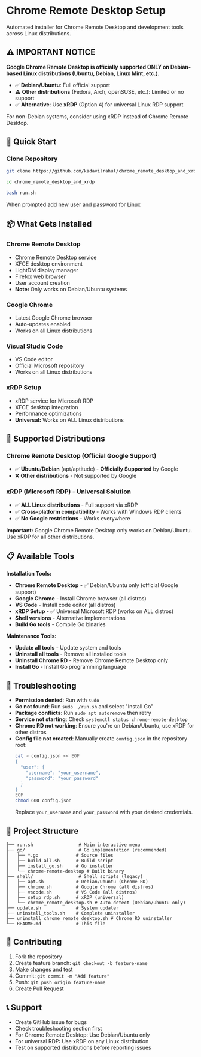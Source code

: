 # Chrome Remote Desktop Setup

Automated installer for Chrome Remote Desktop and development tools across Linux distributions.

## ⚠️ **IMPORTANT NOTICE**

**Google Chrome Remote Desktop is officially supported ONLY on Debian-based Linux distributions (Ubuntu, Debian, Linux Mint, etc.).**

- ✅ **Debian/Ubuntu**: Full official support
- ⚠️ **Other distributions** (Fedora, Arch, openSUSE, etc.): Limited or no support
- ✅ **Alternative**: Use **xRDP** (Option 4) for universal Linux RDP support

For non-Debian systems, consider using xRDP instead of Chrome Remote Desktop.

## 🚀 Quick Start

### Clone Repository

```bash
git clone https://github.com/kadavilrahul/chrome_remote_desktop_and_xrdp.git
```

```bash
cd chrome_remote_desktop_and_xrdp
```

```bash
bash run.sh
```
When prompted add new user and password for Linux

## 📦 What Gets Installed

### Chrome Remote Desktop
- Chrome Remote Desktop service
- XFCE desktop environment
- LightDM display manager
- Firefox web browser
- User account creation
- **Note:** Only works on Debian/Ubuntu systems

### Google Chrome
- Latest Google Chrome browser
- Auto-updates enabled
- Works on all Linux distributions

### Visual Studio Code
- VS Code editor
- Official Microsoft repository
- Works on all Linux distributions

### xRDP Setup
- xRDP service for Microsoft RDP
- XFCE desktop integration
- Performance optimizations
- **Universal:** Works on ALL Linux distributions

## 🐧 Supported Distributions

### Chrome Remote Desktop (Official Google Support)
- ✅ **Ubuntu/Debian** (apt/aptitude) - **Officially Supported** by Google
- ❌ **Other distributions** - Not supported by Google

### xRDP (Microsoft RDP) - Universal Solution
- ✅ **ALL Linux distributions** - Full support via xRDP
- ✅ **Cross-platform compatibility** - Works with Windows RDP clients
- ✅ **No Google restrictions** - Works everywhere

**Important:** Google Chrome Remote Desktop only works on Debian/Ubuntu. Use xRDP for all other distributions.

## 📋 Available Tools

**Installation Tools:**
- **Chrome Remote Desktop** - ✅ Debian/Ubuntu only (official Google support)
- **Google Chrome** - Install Chrome browser (all distros)
- **VS Code** - Install code editor (all distros)
- **xRDP Setup** - ✅ Universal Microsoft RDP (works on ALL distros)
- **Shell versions** - Alternative implementations
- **Build Go tools** - Compile Go binaries

**Maintenance Tools:**
- **Update all tools** - Update system and tools
- **Uninstall all tools** - Remove all installed tools
- **Uninstall Chrome RD** - Remove Chrome Remote Desktop only
- **Install Go** - Install Go programming language

## 🔧 Troubleshooting

- **Permission denied**: Run with `sudo`
- **Go not found**: Run `sudo ./run.sh` and select "Install Go"
- **Package conflicts**: Run `sudo apt autoremove` then retry
- **Service not starting**: Check `systemctl status chrome-remote-desktop`
- **Chrome RD not working**: Ensure you're on Debian/Ubuntu, use xRDP for other distros
- **Config file not created**: Manually create `config.json` in the repository root:
  ```bash
  cat > config.json << EOF
  {
    "user": {
      "username": "your_username",
      "password": "your_password"
    }
  }
  EOF
  chmod 600 config.json
  ```
  Replace `your_username` and `your_password` with your desired credentials.

## 📁 Project Structure

```
├── run.sh                 # Main interactive menu
├── go/                    # Go implementation (recommended)
│   ├── *.go              # Source files
│   ├── build-all.sh      # Build script
│   ├── install_go.sh     # Go installer
│   └── chrome-remote-desktop # Built binary
├── shell/                 # Shell scripts (legacy)
│   ├── apt.sh            # Debian/Ubuntu (Chrome RD)
│   ├── chrome.sh         # Google Chrome (all distros)
│   ├── vscode.sh         # VS Code (all distros)
│   ├── setup_rdp.sh      # xRDP (universal)
│   └── chrome_remote_desktop.sh # Auto-detect (Debian/Ubuntu only)
├── update.sh             # System updater
├── uninstall_tools.sh    # Complete uninstaller
├── uninstall_chrome_remote_desktop.sh # Chrome RD uninstaller
└── README.md             # This file
```

## 🤝 Contributing

1. Fork the repository
2. Create feature branch: `git checkout -b feature-name`
3. Make changes and test
4. Commit: `git commit -m "Add feature"`
5. Push: `git push origin feature-name`
6. Create Pull Request

## 📞 Support

- Create GitHub issue for bugs
- Check troubleshooting section first
- For Chrome Remote Desktop: Use Debian/Ubuntu only
- For universal RDP: Use xRDP on any Linux distribution
- Test on supported distributions before reporting issues

